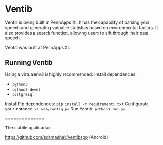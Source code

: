 # Ventib

Ventib is being built at PennApps XI. It has the capability of parsing your speech and generating valuable statistics based on environmental factors. It also provides a search function, allowing users to sift through their past speech.

Ventib was built at PennApps XI.

## Running Ventib
Using a virtualenv3 is highly recommended. 
Install dependencies:

 - `python3`
 - `python3-devel`
 - `postgresql`

Install Pip dependencies: `pip install -r requirements.txt`
Configurate your instance: `vi web/config.py`
Run Ventib: `python3 run.py`

==============

The mobile application:

https://github.com/sdamashek/ventibapp
(Android)
